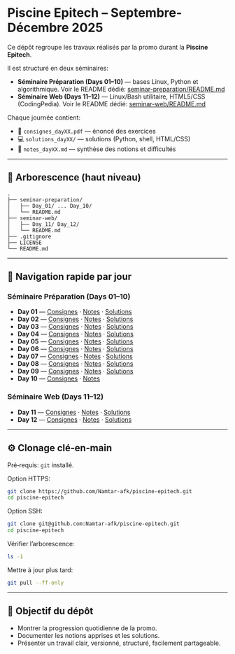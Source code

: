 ﻿# Piscine Epitech – Septembre-Décembre 2025

Ce dépôt regroupe les travaux réalisés par la promo durant la **Piscine Epitech**.

Il est structuré en deux séminaires:
- **Séminaire Préparation (Days 01–10)** — bases Linux, Python et algorithmique. Voir le README dédié: [seminar-preparation/README.md](seminar-preparation/README.md)
- **Séminaire Web (Days 11–12)** — Linux/Bash utilitaire, HTML5/CSS (CodingPedia). Voir le README dédié: [seminar-web/README.md](seminar-web/README.md)

Chaque journée contient:
- 📄 `consignes_dayXX.pdf` — énoncé des exercices
- 💻 `solutions_dayXX/` — solutions (Python, shell, HTML/CSS)
- 📝 `notes_dayXX.md` — synthèse des notions et difficultés

---

## 📂 Arborescence (haut niveau)
```
.
├── seminar-preparation/
│   ├── Day_01/ ... Day_10/
│   └── README.md
├── seminar-web/
│   ├── Day_11/ Day_12/
│   └── README.md
├── .gitignore
├── LICENSE
└── README.md
```

---

## 🚀 Navigation rapide par jour

### Séminaire Préparation (Days 01–10)
- **Day 01** — [Consignes](seminar-preparation/Day_01/consignes_day01.pdf) · [Notes](seminar-preparation/Day_01/notes_day01.md) · [Solutions](seminar-preparation/Day_01/solutions_day01/)
- **Day 02** — [Consignes](seminar-preparation/Day_02/consignes_day02.pdf) · [Notes](seminar-preparation/Day_02/notes_day02.md) · [Solutions](seminar-preparation/Day_02/solutions_day02/)
- **Day 03** — [Consignes](seminar-preparation/Day_03/consignes_day03.pdf) · [Notes](seminar-preparation/Day_03/notes_day03.md) · [Solutions](seminar-preparation/Day_03/solutions_day03/)
- **Day 04** — [Consignes](seminar-preparation/Day_04/consignes_day04.pdf) · [Notes](seminar-preparation/Day_04/notes_day04.md) · [Solutions](seminar-preparation/Day_04/solutions_day04/)
- **Day 05** — [Consignes](seminar-preparation/Day_05/consignes_day05.pdf) · [Notes](seminar-preparation/Day_05/notes_day05.md) · [Solutions](seminar-preparation/Day_05/solutions_day05/)
- **Day 06** — [Consignes](seminar-preparation/Day_06/consignes_day06.pdf) · [Notes](seminar-preparation/Day_06/notes_day06.md) · [Solutions](seminar-preparation/Day_06/solutions_day06/)
- **Day 07** — [Consignes](seminar-preparation/Day_07/consignes_day07.pdf) · [Notes](seminar-preparation/Day_07/notes_day07.md) · [Solutions](seminar-preparation/Day_07/solutions_day07/)
- **Day 08** — [Consignes](seminar-preparation/Day_08/consignes_day08.pdf) · [Notes](seminar-preparation/Day_08/notes_day08.md) · [Solutions](seminar-preparation/Day_08/solutions_day08/)
- **Day 09** — [Consignes](seminar-preparation/Day_09/consignes_day09.pdf) · [Notes](seminar-preparation/Day_09/notes_day09.md) · [Solutions](seminar-preparation/Day_09/)
- **Day 10** — [Consignes](seminar-preparation/Day_10/consignes_day10.pdf) · [Notes](seminar-preparation/Day_10/notes_day10.md)

### Séminaire Web (Days 11–12)
- **Day 11** — [Consignes](seminar-web/Day_11/consignes_day11.pdf) · [Notes](seminar-web/Day_11/notes_day11.md) · [Solutions](seminar-web/Day_11/solutions_day11/)
- **Day 12** — [Consignes](seminar-web/Day_12/consignes_day12.pdf) · [Notes](seminar-web/Day_12/notes_day12.md) · [Solutions](seminar-web/Day_12/solutions_day12/)

---

## ⚙️ Clonage clé‑en‑main

Pré‑requis: `git` installé.

Option HTTPS:
```bash
git clone https://github.com/Namtar-afk/piscine-epitech.git
cd piscine-epitech
```

Option SSH:
```bash
git clone git@github.com:Namtar-afk/piscine-epitech.git
cd piscine-epitech
```

Vérifier l’arborescence:
```bash
ls -1
```

Mettre à jour plus tard:
```bash
git pull --ff-only
```

---

## 🎯 Objectif du dépôt

- Montrer la progression quotidienne de la promo.
- Documenter les notions apprises et les solutions.
- Présenter un travail clair, versionné, structuré, facilement partageable.